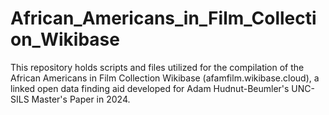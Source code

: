 # African_Americans_in_Film_Collection_Wikibase
This repository holds scripts and files utilized for the compilation of the African Americans in Film Collection Wikibase (afamfilm.wikibase.cloud), a linked open data finding aid developed for Adam Hudnut-Beumler's UNC-SILS Master's Paper in 2024.
